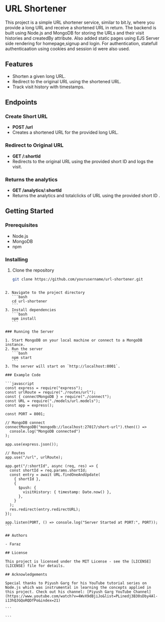 # URL Shortener

This project is a simple URL shortener service, similar to bit.ly, where you provide a long URL and receive a shortened URL in return. The backend is built using Node.js and MongoDB for storing the URLs and their visit histories and createdBy attribute. Also added static pages using EJS Server side rendering for homepage,signup and login. For authentication, statefull authenticaation using cookies and session id were also used.

## Features

- Shorten a given long URL.
- Redirect to the original URL using the shortened URL.
- Track visit history with timestamps.

## Endpoints

### Create Short URL

- **POST /url**
- Creates a shortened URL for the provided long URL.

### Redirect to Original URL

- **GET /:shortId**
- Redirects to the original URL using the provided short ID and logs the visit.

### Returns the analytics

- **GET /analytics/:shortId**
- Returns the analytics and totalclicks of URL using the provided short ID .

## Getting Started

### Prerequisites

- Node.js
- MongoDB
- npm

### Installing

1. Clone the repository
   ```bash
   git clone https://github.com/yourusername/url-shortener.git
   ```
````

2. Navigate to the project directory
   ```bash
   cd url-shortener
   ```
3. Install dependencies
   ```bash
   npm install
   ```

### Running the Server

1. Start MongoDB on your local machine or connect to a MongoDB instance.
2. Run the server
   ```bash
   npm start
   ```
3. The server will start on `http://localhost:8001`.

### Example Code

```javascript
const express = require("express");
const urlRoute = require("./routes/url");
const { connectMongoDB } = require("./connect");
const URL = require("./models/url.models");
const app = express();

const PORT = 8001;

// MongoDB connect
connectMongoDB("mongodb://localhost:27017/short-url").then(() =>
  console.log("MongoDB connected")
);

app.use(express.json());

// Routes
app.use("/url", urlRoute);

app.get("/:shortId", async (req, res) => {
  const shortId = req.params.shortId;
  const entry = await URL.findOneAndUpdate(
    { shortId },
    {
      $push: {
        visitHistory: { timestamp: Date.now() },
      },
    }
  );
  res.redirect(entry.redirectURL);
});

app.listen(PORT, () => console.log("Server Started at PORT:", PORT));
```

## Authors

- Faraz

## License

This project is licensed under the MIT License - see the [LICENSE](LICENSE) file for details.

## Acknowledgements

Special thanks to Piyush Garg for his YouTube tutorial series on Node.js which was instrumental in learning the concepts applied in this project. Check out his channel: [Piyush Garg YouTube Channel](https://www.youtube.com/watch?v=4WvX9dBjiJo&list=PLinedj3B30sDby4Al-i13hQJGQoRQDfPo&index=21)

```

```
